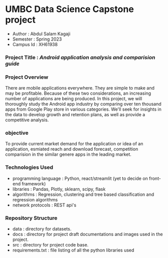 # UMBC Data Science Capstone project

- Author    : Abdul Salam Kagaji
- Semester  : Spring 2023
- Campus Id : XH61938

### Project Title : *Android application analysis and comparision guide*

### Project Overview

There are mobile applications everywhere. They are simple to make and may be profitable. Because of these two considerations, an increasing number of applications are being produced. In this project, we will thoroughly study the Android app industry by comparing over ten thousand apps from Google Play store in various categories. We'll seek for insights in the data to develop growth and retention plans, as well as provide a competitive analysis.

### objective 

To provide current market demand for the application or idea of an application, esmiated reach and download forecast, competition comparision in the similar genere apps in the leading market.

### Technologies Used
- programming language : Python, react/streamlit (yet to decide on front-end framework)
- libraries : Pandas, Plotly, sklearn, scipy, flask
- algorithms : Regression, clustering and tree based classification and regression algorithms
- network protocols : REST api's

### Repository Structure
- data : directory for datasets.
- docs : directory for project draft documentations and images used in the project.
- src  : directory for project code base.
- requirements.txt : file listing of all the python libraries used


